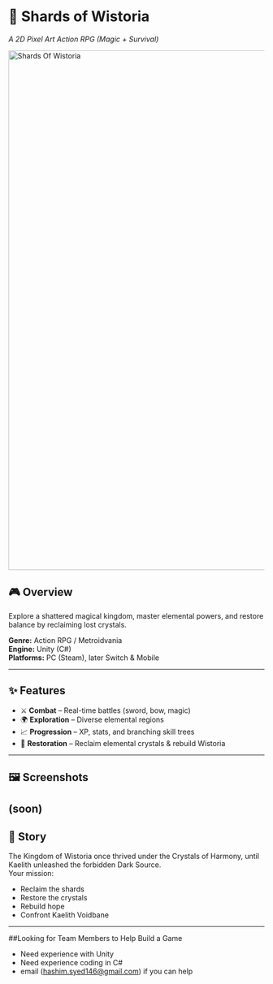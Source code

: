 # 🌌 Shards of Wistoria
_A 2D Pixel Art Action RPG (Magic + Survival)_

<img width="1536" height="1024" alt="Shards Of Wistoria" src="https://github.com/user-attachments/assets/cd808121-accb-4dba-a50f-6f82ed4afde1" />


## 🎮 Overview
Explore a shattered magical kingdom, master elemental powers, and restore balance by reclaiming lost crystals.

**Genre:** Action RPG / Metroidvania  
**Engine:** Unity (C#)  
**Platforms:** PC (Steam), later Switch & Mobile  

---

## ✨ Features
- ⚔ **Combat** – Real-time battles (sword, bow, magic)
- 🌍 **Exploration** – Diverse elemental regions  
- 📈 **Progression** – XP, stats, and branching skill trees  
- 💎 **Restoration** – Reclaim elemental crystals & rebuild Wistoria  

---

## 🖼 Screenshots
(soon)
---

## 📖 Story
The Kingdom of Wistoria once thrived under the Crystals of Harmony, until Kaelith unleashed the forbidden Dark Source.  
Your mission:
- Reclaim the shards  
- Restore the crystals  
- Rebuild hope  
- Confront Kaelith Voidbane  

---

##Looking for Team Members to Help Build a Game
- Need experience with Unity
- Need experience coding in C#
- email (hashim.syed146@gmail.com) if you can help

